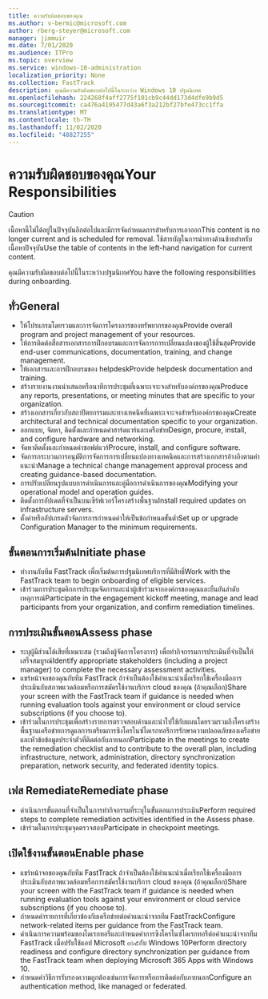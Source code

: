 ```yaml
---
title: ความรับผิดชอบของคุณ
ms.author: v-bermic@microsoft.com
author: rberg-steyer@microsoft.com
manager: jimmuir
ms.date: 7/01/2020
ms.audience: ITPro
ms.topic: overview
ms.service: windows-10-administration
localization_priority: None
ms.collection: FastTrack
description: คุณมีความรับผิดชอบต่อไปนี้ในระหว่าง Windows 10 ปฐมนิเทศ
ms.openlocfilehash: 224268f4aff2775f101cb9c44dd173d4dfe9b9d5
ms.sourcegitcommit: ca476a4195477d43a6f3a212bf27bfe473cc1ffa
ms.translationtype: MT
ms.contentlocale: th-TH
ms.lasthandoff: 11/02/2020
ms.locfileid: "48827255"
---
```

# <a name="your-responsibilities"></a><span data-ttu-id="9f98f-103">ความรับผิดชอบของคุณ</span><span class="sxs-lookup"><span data-stu-id="9f98f-103">Your Responsibilities</span></span>
> [!CAUTION]
> <span data-ttu-id="9f98f-104">เนื้อหานี้ไม่ได้อยู่ในปัจจุบันอีกต่อไปและมีการจัดกำหนดการสำหรับการเอาออก</span><span class="sxs-lookup"><span data-stu-id="9f98f-104">This content is no longer current and is scheduled for removal.</span></span> <span data-ttu-id="9f98f-105">ใช้สารบัญในการนำทางด้านซ้ายสำหรับเนื้อหาปัจจุบัน</span><span class="sxs-lookup"><span data-stu-id="9f98f-105">Use the table of contents in the left-hand navigation for current content.</span></span>

<span data-ttu-id="9f98f-106">คุณมีความรับผิดชอบต่อไปนี้ในระหว่างปฐมนิเทศ</span><span class="sxs-lookup"><span data-stu-id="9f98f-106">You have the following responsibilities during onboarding.</span></span>

## <a name="general"></a><span data-ttu-id="9f98f-107">ทั่ว</span><span class="sxs-lookup"><span data-stu-id="9f98f-107">General</span></span>

- <span data-ttu-id="9f98f-108">ให้โปรแกรมโดยรวมและการจัดการโครงการของทรัพยากรของคุณ</span><span class="sxs-lookup"><span data-stu-id="9f98f-108">Provide overall program and project management of your resources.</span></span>
- <span data-ttu-id="9f98f-109">ให้การติดต่อสื่อสารเอกสารการฝึกอบรมและการจัดการการเปลี่ยนแปลงของผู้ใช้สิ้นสุด</span><span class="sxs-lookup"><span data-stu-id="9f98f-109">Provide end-user communications, documentation, training, and change management.</span></span>
- <span data-ttu-id="9f98f-110">ให้เอกสารและการฝึกอบรมของ helpdesk</span><span class="sxs-lookup"><span data-stu-id="9f98f-110">Provide helpdesk documentation and training.</span></span>
- <span data-ttu-id="9f98f-111">สร้างรายงานงานนำเสนอหรือนาทีการประชุมที่เฉพาะเจาะจงสำหรับองค์กรของคุณ</span><span class="sxs-lookup"><span data-stu-id="9f98f-111">Produce any reports, presentations, or meeting minutes that are specific to your organization.</span></span>
- <span data-ttu-id="9f98f-112">สร้างเอกสารเกี่ยวกับสถาปัตยกรรมและทางเทคนิคที่เฉพาะเจาะจงสำหรับองค์กรของคุณ</span><span class="sxs-lookup"><span data-stu-id="9f98f-112">Create architectural and technical documentation specific to your organization.</span></span>
- <span data-ttu-id="9f98f-113">ออกแบบ, จัดหา, ติดตั้งและกำหนดค่าฮาร์ดแวร์และเครือข่าย</span><span class="sxs-lookup"><span data-stu-id="9f98f-113">Design, procure, install, and configure hardware and networking.</span></span>
- <span data-ttu-id="9f98f-114">จัดหาติดตั้งและกำหนดค่าซอฟต์แวร์</span><span class="sxs-lookup"><span data-stu-id="9f98f-114">Procure, install, and configure software.</span></span>
- <span data-ttu-id="9f98f-115">จัดการกระบวนการอนุมัติการจัดการการเปลี่ยนแปลงทางเทคนิคและการสร้างเอกสารอ้างอิงตามคำแนะนำ</span><span class="sxs-lookup"><span data-stu-id="9f98f-115">Manage a technical change management approval process and creating guidance-based documentation.</span></span>
- <span data-ttu-id="9f98f-116">การปรับเปลี่ยนรูปแบบการดำเนินการและคู่มือการดำเนินการของคุณ</span><span class="sxs-lookup"><span data-stu-id="9f98f-116">Modifying your operational model and operation guides.</span></span>
- <span data-ttu-id="9f98f-117">ติดตั้งการอัปเดตที่จำเป็นบนเซิร์ฟเวอร์โครงสร้างพื้นฐาน</span><span class="sxs-lookup"><span data-stu-id="9f98f-117">Install required updates on infrastructure servers.</span></span>
- <span data-ttu-id="9f98f-118">ตั้งค่าหรืออัปเกรดตัวจัดการการกำหนดค่าให้เป็นข้อกำหนดขั้นต่ำ</span><span class="sxs-lookup"><span data-stu-id="9f98f-118">Set up or upgrade Configuration Manager to the minimum requirements.</span></span>

## <a name="initiate-phase"></a><span data-ttu-id="9f98f-119">ขั้นตอนการเริ่มต้น</span><span class="sxs-lookup"><span data-stu-id="9f98f-119">Initiate phase</span></span>

- <span data-ttu-id="9f98f-120">ทำงานกับทีม FastTrack เพื่อเริ่มต้นการปฐมนิเทศบริการที่มีสิทธิ์</span><span class="sxs-lookup"><span data-stu-id="9f98f-120">Work with the FastTrack team to begin onboarding of eligible services.</span></span>
- <span data-ttu-id="9f98f-121">เข้าร่วมการประชุมคิกการประชุมจัดการและนำผู้เข้าร่วมจากองค์กรของคุณและยืนยันลำดับเหตุการณ์</span><span class="sxs-lookup"><span data-stu-id="9f98f-121">Participate in the engagement kickoff meeting, manage and lead participants from your organization, and confirm remediation timelines.</span></span>

## <a name="assess-phase"></a><span data-ttu-id="9f98f-122">การประเมินขั้นตอน</span><span class="sxs-lookup"><span data-stu-id="9f98f-122">Assess phase</span></span>

- <span data-ttu-id="9f98f-123">ระบุผู้มีส่วนได้เสียที่เหมาะสม (รวมถึงผู้จัดการโครงการ) เพื่อทำกิจกรรมการประเมินที่จำเป็นให้เสร็จสมบูรณ์</span><span class="sxs-lookup"><span data-stu-id="9f98f-123">Identify appropriate stakeholders (including a project manager) to complete the necessary assessment activities.</span></span>
- <span data-ttu-id="9f98f-124">แชร์หน้าจอของคุณกับทีม FastTrack ถ้าจำเป็นต้องใช้คำแนะนำเมื่อเรียกใช้เครื่องมือการประเมินกับสภาพแวดล้อมหรือการสมัครใช้งานบริการ cloud ของคุณ (ถ้าคุณเลือก)</span><span class="sxs-lookup"><span data-stu-id="9f98f-124">Share your screen with the FastTrack team if guidance is needed when running evaluation tools against your environment or cloud service subscriptions (if you choose to).</span></span>
- <span data-ttu-id="9f98f-125">เข้าร่วมในการประชุมเพื่อสร้างรายการตรวจสอบด้านและนำไปใช้กับแผนโดยรวมรวมถึงโครงสร้างพื้นฐานเครือข่ายการดูแลการเตรียมการซิงโครไนซ์ไดเรกทอรีการรักษาความปลอดภัยของเครือข่ายและหัวข้อข้อมูลประจำตัวที่ติดต่อกับภายนอก</span><span class="sxs-lookup"><span data-stu-id="9f98f-125">Participate in the meetings to create the remediation checklist and to contribute to the overall plan, including infrastructure, network, administration, directory synchronization preparation, network security, and federated identity topics.</span></span>

## <a name="remediate-phase"></a><span data-ttu-id="9f98f-126">เฟส Remediate</span><span class="sxs-lookup"><span data-stu-id="9f98f-126">Remediate phase</span></span>

- <span data-ttu-id="9f98f-127">ดำเนินการขั้นตอนที่จำเป็นในการทำกิจกรรมที่ระบุในขั้นตอนการประเมิน</span><span class="sxs-lookup"><span data-stu-id="9f98f-127">Perform required steps to complete remediation activities identified in the Assess phase.</span></span>
- <span data-ttu-id="9f98f-128">เข้าร่วมในการประชุมจุดตรวจสอบ</span><span class="sxs-lookup"><span data-stu-id="9f98f-128">Participate in checkpoint meetings.</span></span>

## <a name="enable-phase"></a><span data-ttu-id="9f98f-129">เปิดใช้งานขั้นตอน</span><span class="sxs-lookup"><span data-stu-id="9f98f-129">Enable phase</span></span>

- <span data-ttu-id="9f98f-130">แชร์หน้าจอของคุณกับทีม FastTrack ถ้าจำเป็นต้องใช้คำแนะนำเมื่อเรียกใช้เครื่องมือการประเมินกับสภาพแวดล้อมหรือการสมัครใช้งานบริการ cloud ของคุณ (ถ้าคุณเลือก)</span><span class="sxs-lookup"><span data-stu-id="9f98f-130">Share your screen with the FastTrack team if guidance is needed when running evaluation tools against your environment or cloud service subscriptions (if you choose to).</span></span>
- <span data-ttu-id="9f98f-131">กำหนดค่ารายการที่เกี่ยวข้องกับเครือข่ายต่อคำแนะนำจากทีม FastTrack</span><span class="sxs-lookup"><span data-stu-id="9f98f-131">Configure network-related items per guidance from the FastTrack team.</span></span>
- <span data-ttu-id="9f98f-132">ดำเนินการความพร้อมของไดเรกทอรีและกำหนดค่าการซิงโครไนซ์ไดเรกทอรีต่อคำแนะนำจากทีม FastTrack เมื่อปรับใช้แอป Microsoft ๓๖๕กับ Windows 10</span><span class="sxs-lookup"><span data-stu-id="9f98f-132">Perform directory readiness and configure directory synchronization per guidance from the FastTrack team when deploying Microsoft 365 Apps with Windows 10.</span></span>
- <span data-ttu-id="9f98f-133">กำหนดค่าวิธีการรับรองความถูกต้องเช่นการจัดการหรือการติดต่อกับภายนอก</span><span class="sxs-lookup"><span data-stu-id="9f98f-133">Configure an authentication method, like managed or federated.</span></span>

